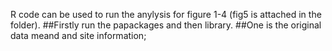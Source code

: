 R code can be used to run the anylysis for figure 1-4 (fig5 is attached in the folder). 
##Firstly run the papackages and then library. 
##One is the original data meand and site information;


